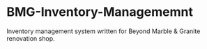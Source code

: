 # BMG-Inventory-Managememnt
Inventory management system written for Beyond Marble &amp; Granite renovation shop.
